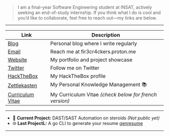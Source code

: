 > I am a final-year Software Engineering student at INSAT, actively seeking an end-of-study internship. If you think what I do is cool and you’d like to collaborate, feel free to reach out—my links are below.

---

| **Link**                | **Description**                                  |
|-------------------------|--------------------------------------------------|
| [Blog](https://fir3cr4kers.xyz)              | Personal blog where I write regularly   |
| [Email](mailto:fir3cr4ckers.proton.me)       | Reach me at fir3cr4ckers.proton.me      |
| [Website](https://yassine-belkhadem.xyz)     | My portfolio and project showcase       |
| [Twitter](https://x.com/YBK_Firelights)      | Follow me on Twitter                    |
| [HackTheBox](https://app.hackthebox.com/profile/805406) | My HackTheBox profile                  |
| [Zettlekasten](https://github.com/yassinebk/MY-PKM)      | My Personal Knowledge Management 📚        |
| [Curriculum Vitae](https://www.yassine-belkhadem.xyz/YassineBELKHADEM.pdf) | My Curriculum Vitae _(check below for french version)_ | 

---

- 🔭 **Current Project:** DAST/SAST Automation on steroids _(Not public yet)_
- 🌐 **Last ProjectL:** A go CLI to generate your resume [genresume](https://github.com/yassinebk/gen-resume) 
---
